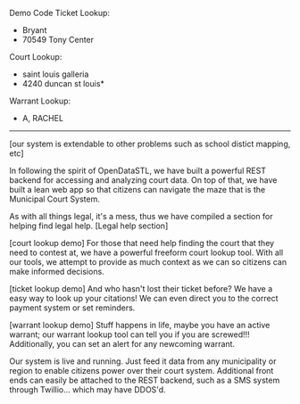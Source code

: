 Demo Code
Ticket Lookup:
- Bryant
- 70549 Tony Center

Court Lookup:
- saint louis galleria
- 4240 duncan st louis*

Warrant Lookup:
- A, RACHEL

----

[our system is extendable to other problems such as school distict mapping, etc]

In following the spirit of OpenDataSTL, we have built a powerful REST backend for accessing and analyzing court data. On top of that, we have built a lean web app so that citizens can navigate the maze that is the Municipal Court System. 

As with all things legal, it's a mess, thus we have compiled a section for helping find legal help. [Legal help section]

[court lookup demo] For those that need help finding the court that they need to contest at, we have a powerful freeform court lookup tool. With all our tools, we attempt to provide as much context as we can so citizens can make informed decisions.

[ticket lookup demo] And who hasn't lost their ticket before? We have a easy way to look up your citations! We can even direct you to the correct payment system or set reminders.

[warrant lookup demo] Stuff happens in life, maybe you have an active warrant; our warrant lookup tool can tell you if you are screwed!!! Additionally, you can set an alert for any newcoming warrant.

Our system is live and running. Just feed it data from any municipality or region to enable citizens power over their court system. Additional front ends can easily be attached to the REST backend, such as a SMS system through Twillio... which may have DDOS'd. 